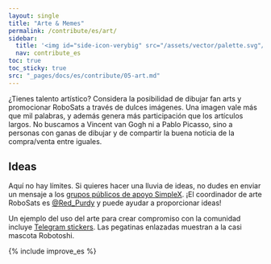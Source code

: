 ```yaml
---
layout: single
title: "Arte & Memes"
permalink: /contribute/es/art/
sidebar:
  title: '<img id="side-icon-verybig" src="/assets/vector/palette.svg"/>Arte'
  nav: contribute_es
toc: true
toc_sticky: true
src: "_pages/docs/es/contribute/05-art.md"
---
```


¿Tienes talento artístico? Considera la posibilidad de dibujar fan arts y promocionar RoboSats a través de dulces imágenes. Una imagen vale más que mil palabras, y además genera más participación que los artículos largos. No buscamos a Vincent van Gogh ni a Pablo Picasso, sino a personas con ganas de dibujar y de compartir la buena noticia de la compra/venta entre iguales.

## Ideas

Aquí no hay límites. Si quieres hacer una lluvia de ideas, no dudes en enviar un mensaje a los [grupos públicos de apoyo SimpleX](https://learn.robosats.com/contribute/es/code/#canales-de-comunicación). ¡El coordinador de arte RoboSats es [@Red_Purdy](https://twitter.com/Red_Purdy) y puede ayudar a proporcionar ideas!

Un ejemplo del uso del arte para crear compromiso con la comunidad incluye [Telegram stickers](https://t.me/addstickers/Robosats1). Las pegatinas enlazadas muestran a la casi mascota Robotoshi.

{% include improve_es %}
